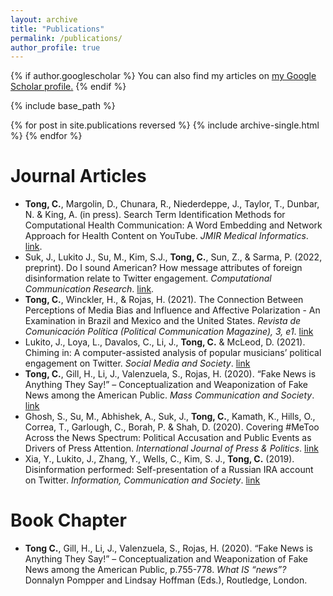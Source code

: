 ```yaml
---
layout: archive
title: "Publications"
permalink: /publications/
author_profile: true
---
```


{% if author.googlescholar %}
  You can also find my articles on <u><a href="{{author.googlescholar}}">my Google Scholar profile</a>.</u>
{% endif %}

{% include base_path %}

{% for post in site.publications reversed %}
  {% include archive-single.html %}
{% endfor %}

Journal Articles
======

* **Tong, C.**, Margolin, D., Chunara, R., Niederdeppe, J., Taylor, T., Dunbar, N. & King, A. (in press). Search Term Identification Methods for Computational Health Communication: A Word Embedding and Network Approach for Health Content on YouTube. _JMIR Medical Informatics_. [link](http://dx.doi.org/10.2196/37862).
* Suk, J., Lukito J., Su, M., Kim, S.J., **Tong, C.**, Sun, Z., & Sarma, P. (2022, preprint). Do I sound American? How message attributes of foreign disinformation relate to Twitter engagement. _Computational Communication Research_. [link](https://osf.io/dvnjm).
* **Tong, C.**, Winckler, H., & Rojas, H. (2021). The Connection Between Perceptions of Media Bias and Influence and Affective Polarization - An Examination in Brazil and Mexico and the United States. _Revista de Comunicación Política (Political Communication Magazine), 3, e1_. [link](https://doi.org/10.29105/rcp3-1)
* Lukito, J., Loya, L., Davalos, C., Li, J., **Tong, C.** & McLeod, D. (2021). Chiming in: A computer-assisted analysis of popular musicians’ political engagement on Twitter. _Social Media and Society_. 
[link](https://doi.org/10.1177/20563051211019013)
* **Tong, C.**, Gill, H., Li, J., Valenzuela, S., Rojas, H. (2020). “Fake News is Anything They Say!” – Conceptualization and Weaponization of Fake News among the American Public. _Mass Communication and Society_. 
[link](https://doi.org/10.1080/15205436.2020.1789661)
* Ghosh, S., Su, M., Abhishek, A., Suk, J., **Tong, C.**, Kamath, K., Hills, O., Correa, T., Garlough, C., Borah, P. & Shah, D. (2020). Covering #MeToo Across the News Spectrum: Political Accusation and Public Events as Drivers of Press Attention. _International Journal of Press & Politics_. 
[link](https://doi.org/10.1177/1940161220968081)
* Xia, Y., Lukito, J., Zhang, Y., Wells, C., Kim, S. J., **Tong, C.** (2019). Disinformation performed: Self-presentation of a Russian IRA account on Twitter. _Information, Communication and Society_. 
[link](https://doi.org/10.1080/1369118X.2019.1621921)

Book Chapter
======

* **Tong C.**, Gill, H., Li, J., Valenzuela, S., Rojas, H. (2020). “Fake News is Anything They Say!” – Conceptualization and Weaponization of Fake News among the American Public, p.755-778. _What IS “news”?_ Donnalyn Pompper and Lindsay Hoffman (Eds.), Routledge, London. 






